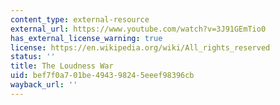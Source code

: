 ```yaml
---
content_type: external-resource
external_url: https://www.youtube.com/watch?v=3J91GEmTio0
has_external_license_warning: true
license: https://en.wikipedia.org/wiki/All_rights_reserved
status: ''
title: The Loudness War
uid: bef7f0a7-01be-4943-9824-5eeef98396cb
wayback_url: ''
---
```

